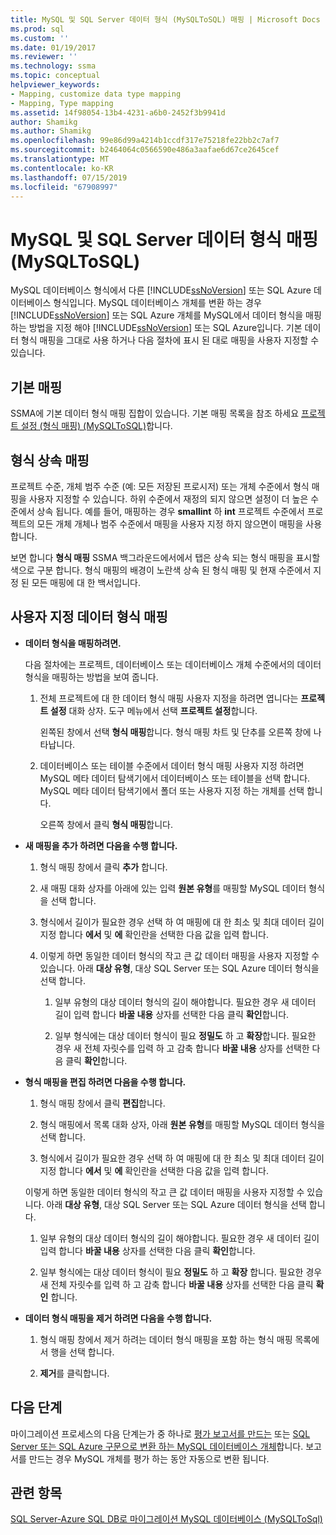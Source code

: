```yaml
---
title: MySQL 및 SQL Server 데이터 형식 (MySQLToSQL) 매핑 | Microsoft Docs
ms.prod: sql
ms.custom: ''
ms.date: 01/19/2017
ms.reviewer: ''
ms.technology: ssma
ms.topic: conceptual
helpviewer_keywords:
- Mapping, customize data type mapping
- Mapping, Type mapping
ms.assetid: 14f98054-13b4-4231-a6b0-2452f3b9941d
author: Shamikg
ms.author: Shamikg
ms.openlocfilehash: 99e86d99a4214b1ccdf317e75218fe22bb2c7af7
ms.sourcegitcommit: b2464064c0566590e486a3aafae6d67ce2645cef
ms.translationtype: MT
ms.contentlocale: ko-KR
ms.lasthandoff: 07/15/2019
ms.locfileid: "67908997"
---
```

# <a name="mapping-mysql-and-sql-server-data-types-mysqltosql"></a>MySQL 및 SQL Server 데이터 형식 매핑(MySQLToSQL)
MySQL 데이터베이스 형식에서 다른 [!INCLUDE[ssNoVersion](../../includes/ssnoversion-md.md)] 또는 SQL Azure 데이터베이스 형식입니다. MySQL 데이터베이스 개체를 변환 하는 경우 [!INCLUDE[ssNoVersion](../../includes/ssnoversion-md.md)] 또는 SQL Azure 개체를 MySQL에서 데이터 형식을 매핑하는 방법을 지정 해야 [!INCLUDE[ssNoVersion](../../includes/ssnoversion-md.md)] 또는 SQL Azure입니다. 기본 데이터 형식 매핑을 그대로 사용 하거나 다음 절차에 표시 된 대로 매핑을 사용자 지정할 수 있습니다.  
  
## <a name="default-mappings"></a>기본 매핑  
SSMA에 기본 데이터 형식 매핑 집합이 있습니다. 기본 매핑 목록을 참조 하세요 [프로젝트 설정 &#40;형식 매핑&#41; &#40;MySQLToSQL&#41;](../../ssma/mysql/project-settings-type-mapping-mysqltosql.md)합니다.  
  
## <a name="type-mapping-inheritance"></a>형식 상속 매핑  
프로젝트 수준, 개체 범주 수준 (예: 모든 저장된 프로시저) 또는 개체 수준에서 형식 매핑을 사용자 지정할 수 있습니다. 하위 수준에서 재정의 되지 않으면 설정이 더 높은 수준에서 상속 됩니다. 예를 들어, 매핑하는 경우 **smallint** 하 **int** 프로젝트 수준에서 프로젝트의 모든 개체 개체나 범주 수준에서 매핑을 사용자 지정 하지 않으면이 매핑을 사용 합니다.  
  
보면 합니다 **형식 매핑** SSMA 백그라운드에서에서 탭은 상속 되는 형식 매핑을 표시할 색으로 구분 합니다. 형식 매핑의 배경이 노란색 상속 된 형식 매핑 및 현재 수준에서 지정 된 모든 매핑에 대 한 백서입니다.  
  
## <a name="customizing-data-type-mappings"></a>사용자 지정 데이터 형식 매핑  
  
-   **데이터 형식을 매핑하려면.**  
  
    다음 절차에는 프로젝트, 데이터베이스 또는 데이터베이스 개체 수준에서의 데이터 형식을 매핑하는 방법을 보여 줍니다.  
  
    1.  전체 프로젝트에 대 한 데이터 형식 매핑 사용자 지정을 하려면 엽니다는 **프로젝트 설정** 대화 상자. 도구 메뉴에서 선택 **프로젝트 설정**합니다.  
  
        왼쪽된 창에서 선택 **형식 매핑**합니다. 형식 매핑 차트 및 단추를 오른쪽 창에 나타납니다.  
  
    2.  데이터베이스 또는 테이블 수준에서 데이터 형식 매핑 사용자 지정 하려면 MySQL 메타 데이터 탐색기에서 데이터베이스 또는 테이블을 선택 합니다. MySQL 메타 데이터 탐색기에서 폴더 또는 사용자 지정 하는 개체를 선택 합니다.  
  
        오른쪽 창에서 클릭 **형식 매핑**합니다.  
  
-   **새 매핑을 추가 하려면 다음을 수행 합니다.**  
  
    1.  형식 매핑 창에서 클릭 **추가** 합니다.  
  
    2.  새 매핑 대화 상자를 아래에 있는 입력 **원본 유형**를 매핑할 MySQL 데이터 형식을 선택 합니다.  
  
    3.  형식에서 길이가 필요한 경우 선택 하 여 매핑에 대 한 최소 및 최대 데이터 길이 지정 합니다 **에서** 및 **에** 확인란을 선택한 다음 값을 입력 합니다.  
  
    4.  이렇게 하면 동일한 데이터 형식의 작고 큰 값 데이터 매핑을 사용자 지정할 수 있습니다. 아래 **대상 유형**, 대상 SQL Server 또는 SQL Azure 데이터 형식을 선택 합니다.  
  
        1.  일부 유형의 대상 데이터 형식의 길이 해야합니다. 필요한 경우 새 데이터 길이 입력 합니다 **바꿀 내용** 상자를 선택한 다음 클릭 **확인**합니다.  
  
        2.  일부 형식에는 대상 데이터 형식이 필요 **정밀도** 하 고 **확장**합니다. 필요한 경우 새 전체 자릿수를 입력 하 고 감축 합니다 **바꿀 내용** 상자를 선택한 다음 클릭 **확인**합니다.  
  
-   **형식 매핑을 편집 하려면 다음을 수행 합니다.**  
  
    1.  형식 매핑 창에서 클릭 **편집**합니다.  
  
    2.  형식 매핑에서 목록 대화 상자, 아래 **원본 유형**를 매핑할 MySQL 데이터 형식을 선택 합니다.  
  
    3.  형식에서 길이가 필요한 경우 선택 하 여 매핑에 대 한 최소 및 최대 데이터 길이 지정 합니다 **에서** 및 **에** 확인란을 선택한 다음 값을 입력 합니다.  
  
    이렇게 하면 동일한 데이터 형식의 작고 큰 값 데이터 매핑을 사용자 지정할 수 있습니다. 아래 **대상 유형**, 대상 SQL Server 또는 SQL Azure 데이터 형식을 선택 합니다.  
  
    1.  일부 유형의 대상 데이터 형식의 길이 해야합니다. 필요한 경우 새 데이터 길이 입력 합니다 **바꿀 내용** 상자를 선택한 다음 클릭 **확인**합니다.  
  
    2.  일부 형식에는 대상 데이터 형식이 필요 **정밀도** 하 고 **확장** 합니다. 필요한 경우 새 전체 자릿수를 입력 하 고 감축 합니다 **바꿀 내용** 상자를 선택한 다음 클릭 **확인** 합니다.  
  
-   **데이터 형식 매핑을 제거 하려면 다음을 수행 합니다.**  
  
    1.  형식 매핑 창에서 제거 하려는 데이터 형식 매핑을 포함 하는 형식 매핑 목록에서 행을 선택 합니다.  
  
    2.  **제거**를 클릭합니다.  
  
## <a name="next-step"></a>다음 단계  
마이그레이션 프로세스의 다음 단계는가 중 하나로 [평가 보고서를 만드는](assessing-mysql-databases-for-conversion-mysqltosql.md) 또는 [SQL Server 또는 SQL Azure 구문으로 변환 하는 MySQL 데이터베이스 개체](converting-mysql-databases-mysqltosql.md)합니다. 보고서를 만드는 경우 MySQL 개체를 평가 하는 동안 자동으로 변환 됩니다.  
  
## <a name="see-also"></a>관련 항목  
[SQL Server-Azure SQL DB로 마이그레이션 MySQL 데이터베이스 &#40;MySQLToSql&#41;](../../ssma/mysql/migrating-mysql-databases-to-sql-server-azure-sql-db-mysqltosql.md)  
  
